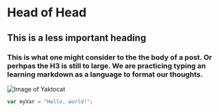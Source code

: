# Head of Head

## This is a less important heading

### This is what one might consider to the the body of a post. Or perhpas the H3 is still to large.  We are practicing typing an learning markdown as a language to format our thoughts.


![Image of Yaktocat](https://octodex.github.com/images/yaktocat.png)



``` javascript
var myVar = "Hello, world!";
```
